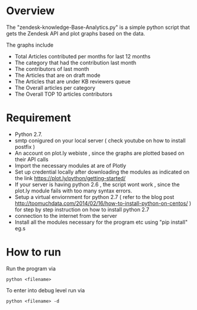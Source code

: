 # Overview

The "zendesk-knowledge-Base-Analytics.py" is a simple python script that gets the Zendesk API and plot graphs based on the data.

The graphs include

+ Total Articles contributed per months for last 12 months
+ The category that had the contribution last month
+ The contributors of last month
+ The Articles that are on draft mode
+ The Articles that are under KB reviewers queue
+ The Overall articles per category
+ The Overall TOP 10 articles contributors

# Requirement

+ Python 2.7.
+ smtp conigured on your local server ( check youtube on how to install postfix )
+ An account on plot.ly webiste , since the graphs are plotted based on their API calls
+ Import the necessary modules at are of Plotly
+ Set up credential locally after downloading the modules as indicated on the link https://plot.ly/python/getting-started/
+ If your server is having python 2.6 , the script wont work , since the plot.ly module fails with too many syntax errors.
+ Setup a virtual enviornment for python 2.7 ( refer to the blog post http://toomuchdata.com/2014/02/16/how-to-install-python-on-centos/ ) for step by step instruction on  how to install python 2.7
+ connection to the internet from the server
+ Install all the modules necessary for the program etc using "pip install" eg.s

# How to run

Run the program via

```
python <filename>
```
To enter into debug level run via

```
python <filename> -d 
```
